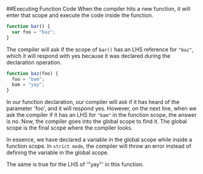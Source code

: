 ##Executing Function Code
When the compiler hits a new function, it will enter that scope and execute the code inside the function. 
```javascript
function bar() {
  var foo = "baz";
}
```
The compiler will ask if the scope of `bar()` has an LHS reference for `"baz"`, which it will respond with yes because it was declared during the declaration operation.

```javascript
function baz(foo) {
  foo = "bam";
  bam = "yay";
}
```
In our function declaration, our compiler will ask if it has heard of the parameter 'foo', and it will respond yes. However, on the next line, when we ask the compiler if it has an LHS for `"bam"` in the function scope, the answer is no. Now, the compiler goes into the global scope to find it. The global scope is the final scope where the compiler looks.

In essence, we have declared a variable in the global scope while inside a function scope. In `strict mode`, the compiler will throw an error instead of defining the variable in the global scope.

The same is true for the LHS of '"yay"' in this function.

